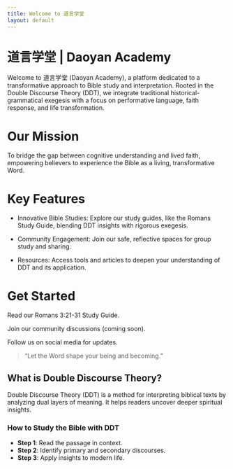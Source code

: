 ```yaml
---
title: Welcome to 道言学堂
layout: default
---
```




# 道言学堂 | Daoyan Academy

Welcome to 道言学堂 (Daoyan Academy), a platform dedicated to a transformative approach to Bible study and interpretation. Rooted in the Double Discourse Theory (DDT), we integrate traditional historical-grammatical exegesis with a focus on performative language, faith response, and life transformation.

# Our Mission

To bridge the gap between cognitive understanding and lived faith, empowering believers to experience the Bible as a living, transformative Word.

# Key Features


- Innovative Bible Studies: Explore our study guides, like the Romans Study Guide, blending DDT insights with rigorous exegesis.


- Community Engagement: Join our safe, reflective spaces for group study and sharing.


- Resources: Access tools and articles to deepen your understanding of DDT and its application.

# Get Started


Read our Romans 3:21-31 Study Guide.



Join our community discussions (coming soon).



Follow us on social media for updates.



> “Let the Word shape your being and becoming.”

## What is Double Discourse Theory?
Double Discourse Theory (DDT) is a method for interpreting biblical texts by analyzing dual layers of meaning. It helps readers uncover deeper spiritual insights.

### How to Study the Bible with DDT
- **Step 1**: Read the passage in context.
- **Step 2**: Identify primary and secondary discourses.
- **Step 3**: Apply insights to modern life.